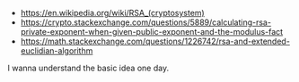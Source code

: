 - https://en.wikipedia.org/wiki/RSA_(cryptosystem)
- https://crypto.stackexchange.com/questions/5889/calculating-rsa-private-exponent-when-given-public-exponent-and-the-modulus-fact
- https://math.stackexchange.com/questions/1226742/rsa-and-extended-euclidian-algorithm

I wanna understand the basic idea one day.